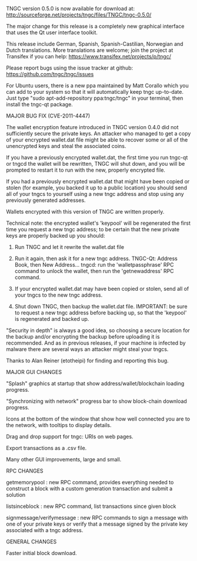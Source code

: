 TNGC version 0.5.0 is now available for download at:
http://sourceforge.net/projects/tngc/files/TNGC/tngc-0.5.0/

The major change for this release is a completely new graphical interface that uses the Qt user interface toolkit.

This release include German, Spanish, Spanish-Castilian, Norwegian and Dutch translations. More translations are welcome; join the project at Transifex if you can help:
https://www.transifex.net/projects/p/tngc/

Please report bugs using the issue tracker at github:
https://github.com/tngc/tngc/issues

For Ubuntu users, there is a new ppa maintained by Matt Corallo which you can add to your system so that it will automatically keep tngc up-to-date.  Just type "sudo apt-add-repository ppa:tngc/tngc" in your terminal, then install the tngc-qt package.

MAJOR BUG FIX  (CVE-2011-4447)

The wallet encryption feature introduced in TNGC version 0.4.0 did not sufficiently secure the private keys. An attacker who
managed to get a copy of your encrypted wallet.dat file might be able to recover some or all of the unencrypted keys and steal the
associated coins.

If you have a previously encrypted wallet.dat, the first time you run tngc-qt or tngcd the wallet will be rewritten, TNGC will
shut down, and you will be prompted to restart it to run with the new, properly encrypted file.

If you had a previously encrypted wallet.dat that might have been copied or stolen (for example, you backed it up to a public
location) you should send all of your tngcs to yourself using a new tngc address and stop using any previously generated addresses.

Wallets encrypted with this version of TNGC are written properly.

Technical note: the encrypted wallet's 'keypool' will be regenerated the first time you request a new tngc address; to be certain that the
new private keys are properly backed up you should:

1. Run TNGC and let it rewrite the wallet.dat file

2. Run it again, then ask it for a new tngc address.
TNGC-Qt: Address Book, then New Address...
tngcd: run the 'walletpassphrase' RPC command to unlock the wallet,  then run the 'getnewaddress' RPC command.

3. If your encrypted wallet.dat may have been copied or stolen, send  all of your tngcs to the new tngc address.

4. Shut down TNGC, then backup the wallet.dat file.
IMPORTANT: be sure to request a new tngc address before backing up, so that the 'keypool' is regenerated and backed up.

"Security in depth" is always a good idea, so choosing a secure location for the backup and/or encrypting the backup before uploading it is recommended. And as in previous releases, if your machine is infected by malware there are several ways an attacker might steal your tngcs.

Thanks to Alan Reiner (etotheipi) for finding and reporting this bug.

MAJOR GUI CHANGES

"Splash" graphics at startup that show address/wallet/blockchain loading progress.

"Synchronizing with network" progress bar to show block-chain download progress.

Icons at the bottom of the window that show how well connected you are to the network, with tooltips to display details.

Drag and drop support for tngc: URIs on web pages.

Export transactions as a .csv file.

Many other GUI improvements, large and small.

RPC CHANGES

getmemorypool : new RPC command, provides everything needed to construct a block with a custom generation transaction and submit a solution

listsinceblock : new RPC command, list transactions since given block

signmessage/verifymessage : new RPC commands to sign a message with one of your private keys or verify that a message signed by the private key associated with a tngc address.

GENERAL CHANGES

Faster initial block download.

